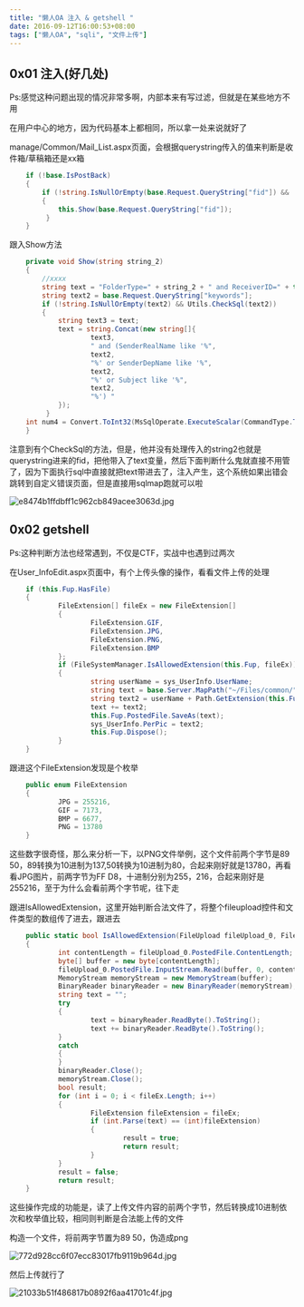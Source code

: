 ```yaml
---
title: "懒人OA 注入 & getshell "
date: 2016-09-12T16:00:53+08:00
tags: ["懒人OA", "sqli", "文件上传"]
---
```


## 0x01 注入(好几处)

Ps:感觉这种问题出现的情况非常多啊，内部本来有写过滤，但就是在某些地方不用

在用户中心的地方，因为代码基本上都相同，所以拿一处来说就好了

manage/Common/Mail_List.aspx页面，会根据querystring传入的值来判断是收件箱/草稿箱还是xx箱

```csharp
    if (!base.IsPostBack)
    {
        if (!string.IsNullOrEmpty(base.Request.QueryString["fid"]) && !string.IsNullOrEmpty(this.Uid))
        {
            this.Show(base.Request.QueryString["fid"]);
         }
    }
```

跟入Show方法

```csharp
    private void Show(string string_2)
    {
        //xxxx
        string text = "FolderType=" + string_2 + " and ReceiverID=" + this.Uid;
        string text2 = base.Request.QueryString["keywords"];
        if (!string.IsNullOrEmpty(text2) && Utils.CheckSql(text2))
        {
            string text3 = text;
            text = string.Concat(new string[]{
                    text3,
                    " and (SenderRealName like '%",
                    text2,
                    "%' or SenderDepName like '%",
                    text2,
                    "%' or Subject like '%",
                    text2,
                    "%') "
            });
         }
    int num4 = Convert.ToInt32(MsSqlOperate.ExecuteScalar(CommandType.Text, "select count(*) from Mails where " + text, null));
    }
```

注意到有个CheckSql的方法，但是，他并没有处理传入的string2也就是querystring进来的fid，把他带入了text变量，然后下面判断什么鬼就直接不用管了，因为下面执行sql中直接就把text带进去了，注入产生，这个系统如果出错会跳转到自定义错误页面，但是直接用sqlmap跑就可以啦

![e8474b1ffdbff1c962cb849acee3063d.jpg](/img/lanren-oa-2vul/e8474b1ffdbff1c962cb849acee3063d.jpg)

## 0x02 getshell

Ps:这种判断方法也经常遇到，不仅是CTF，实战中也遇到过两次

在User_InfoEdit.aspx页面中，有个上传头像的操作，看看文件上传的处理

```csharp
    if (this.Fup.HasFile)
    {
            FileExtension[] fileEx = new FileExtension[]
            {
                    FileExtension.GIF,
                    FileExtension.JPG,
                    FileExtension.PNG,
                    FileExtension.BMP
            };
            if (FileSystemManager.IsAllowedExtension(this.Fup, fileEx))
            {
                    string userName = sys_UserInfo.UserName;
                    string text = base.Server.MapPath("~/Files/common/");
                    string text2 = userName + Path.GetExtension(this.Fup.FileName);
                    text += text2;
                    this.Fup.PostedFile.SaveAs(text);
                    sys_UserInfo.PerPic = text2;
                    this.Fup.Dispose();
            }
    }
```

跟进这个FileExtension发现是个枚举

```csharp
    public enum FileExtension
    {
            JPG = 255216,
            GIF = 7173,
            BMP = 6677,
            PNG = 13780
    }
```

这些数字很奇怪，那么来分析一下，以PNG文件举例，这个文件前两个字节是89 50，89转换为10进制为137,50转换为10进制为80，合起来刚好就是13780，再看看JPG图片，前两字节为FF D8，十进制分别为255，216，合起来刚好是255216，至于为什么会看前两个字节呢，往下走

跟进IsAllowedExtension，这里开始判断合法文件了，将整个fileupload控件和文件类型的数组传了进去，跟进去

```csharp
    public static bool IsAllowedExtension(FileUpload fileUpload_0, FileExtension[] fileEx)
    {
            int contentLength = fileUpload_0.PostedFile.ContentLength;
            byte[] buffer = new byte[contentLength];
            fileUpload_0.PostedFile.InputStream.Read(buffer, 0, contentLength);
            MemoryStream memoryStream = new MemoryStream(buffer);
            BinaryReader binaryReader = new BinaryReader(memoryStream);
            string text = "";
            try
            {
                    text = binaryReader.ReadByte().ToString();
                    text += binaryReader.ReadByte().ToString();
            }
            catch
            {
            }
            binaryReader.Close();
            memoryStream.Close();
            bool result;
            for (int i = 0; i < fileEx.Length; i++)
            {
                    FileExtension fileExtension = fileEx;
                    if (int.Parse(text) == (int)fileExtension)
                    {
                            result = true;
                            return result;
                    }
            }
            result = false;
            return result;
    }
```

这些操作完成的功能是，读了上传文件内容的前两个字节，然后转换成10进制依次和枚举值比较，相同则判断是合法能上传的文件

构造一个文件，将前两字节置为89 50，伪造成png

![772d928cc6f07ecc83017fb9119b964d.jpg](/img/lanren-oa-2vul/772d928cc6f07ecc83017fb9119b964d.jpg)

然后上传就行了

![21033b51f486817b0892f6aa41701c4f.jpg](/img/lanren-oa-2vul/21033b51f486817b0892f6aa41701c4f.jpg)